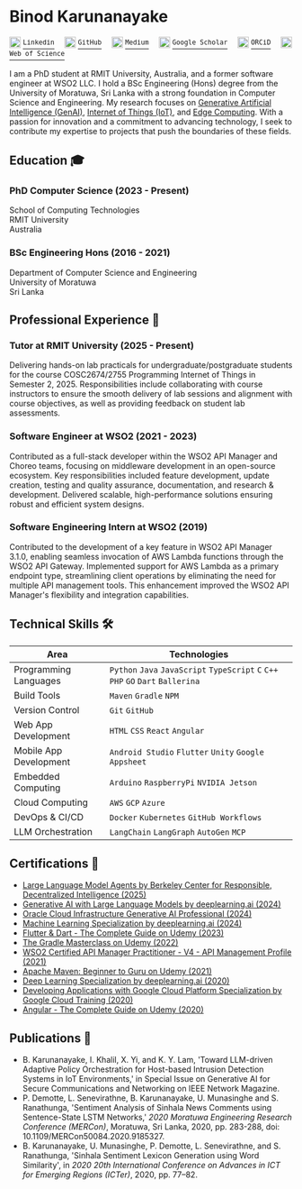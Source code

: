# Binod Karunanayake

<link rel="icon" type="image/x-icon" href="favicon.ico">

<p>
  <a href="#"><img src="https://static.licdn.com/aero-v1/sc/h/akt4ae504epesldzj74dzred8" width="20"></a> <a href="https://linkedin.com/in/binodmx"><sup><tt>Linkedin</tt></sup></a>&emsp;
  <a href="#"><img src="https://github.githubassets.com/favicons/favicon.svg" width="20"></a> <a href="https://github.com/binodmx"><sup><tt>GitHub</tt></sup></a>&emsp;
  <a href="#"><img src="https://miro.medium.com/v2/5d8de952517e8160e40ef9841c781cdc14a5db313057fa3c3de41c6f5b494b19" width="20"></a> <a href="https://binodmx.medium.com"><sup><tt>Medium</tt></sup></a>&emsp;
  <a href="#"><img src="https://scholar.google.com/favicon.ico" width="20"></a> <a href="https://scholar.google.com/citations?user=nlbLUJ0AAAAJ"><sup><tt>Google Scholar</tt></sup></a>&emsp;
  <a href="#"><img src="https://orcid.org/assets/icons/favicon.ico" width="20"></a> <a href="https://orcid.org/0000-0002-0426-1190"><sup><tt>ORCiD</tt></sup></a>&emsp;
  <a href="#"><img src="https://www.webofscience.com/wos/static/favicon.png" width="20"></a> <a href="https://www.webofscience.com/wos/author/record/JFS-8132-2023"><sup><tt>Web of Science</tt></sup></a>&emsp;
<!--   <a href="#"><img src="https://hrcdn.net/fcore/assets/favicon-ddc852f75a.png" width="20"></a> <a href="https://www.hackerrank.com/profile/binod16"><sup><tt>HackerRank</tt></sup></a>&emsp; -->
</p>

I am a PhD student at RMIT University, Australia, and a former software engineer at WSO2 LLC. I hold a BSc Engineering (Hons) degree from the University of Moratuwa, Sri Lanka with a strong foundation in Computer Science and Engineering. My research focuses on <u>Generative Artificial Intelligence (GenAI)</u>, <u>Internet of Things (IoT)</u>, and <u>Edge Computing</u>. With a passion for innovation and a commitment to advancing technology, I seek to contribute my expertise to projects that push the boundaries of these fields.

## Education 🎓

### PhD Computer Science (2023 - Present)
School of Computing Technologies<br>
RMIT University<br>
Australia

### BSc Engineering Hons (2016 - 2021)
Department of Computer Science and Engineering<br>
University of Moratuwa<br>
Sri Lanka

## Professional Experience 💼

### Tutor at RMIT University (2025 - Present)

Delivering hands-on lab practicals for undergraduate/postgraduate students for the course COSC2674/2755 Programming Internet of Things in Semester 2, 2025. Responsibilities include collaborating with course instructors to ensure the smooth delivery of lab sessions and alignment with course objectives, as well as providing feedback on student lab assessments.

### Software Engineer at WSO2 (2021 - 2023)

Contributed as a full-stack developer within the WSO2 API Manager and Choreo teams, focusing on middleware development in an open-source ecosystem. Key responsibilities included feature development, update creation, testing and quality assurance, documentation, and research & development. Delivered scalable, high-performance solutions ensuring robust and efficient system designs.

### Software Engineering Intern at WSO2 (2019)

Contributed to the development of a key feature in WSO2 API Manager 3.1.0, enabling seamless invocation of AWS Lambda functions through the WSO2 API Gateway. Implemented support for AWS Lambda as a primary endpoint type, streamlining client operations by eliminating the need for multiple API management tools. This enhancement improved the WSO2 API Manager's flexibility and integration capabilities.

## Technical Skills 🛠️

|Area|Technologies|
|-|-|
|Programming Languages|`Python` `Java` `JavaScript` `TypeScript` `C` `C++` `PHP` `GO` `Dart` `Ballerina`|
|Build Tools|`Maven` `Gradle` `NPM`|
|Version Control|`Git` `GitHub`|
|Web App Development|`HTML` `CSS` `React` `Angular`|
|Mobile App Development|`Android Studio` `Flutter` `Unity` `Google Appsheet`|
|Embedded Computing|`Arduino` `RaspberryPi` `NVIDIA Jetson`|
|Cloud Computing|`AWS` `GCP` `Azure`|
|DevOps & CI/CD|`Docker` `Kubernetes` `GitHub Workflows`|
|LLM Orchestration|`LangChain` `LangGraph` `AutoGen` `MCP`|

## Certifications 🏅

- [Large Language Model Agents by Berkeley Center for Responsible, Decentralized Intelligence (2025)](https://mcusercontent.com/0d89bb5c8066a9533eb98759d/files/1ef4073d-0d38-5622-c201-acfafffffca7/llmagentsf24_certificate_no335.pdf)
- [Generative AI with Large Language Models by deeplearning.ai (2024)](https://www.coursera.org/account/accomplishments/verify/021DPGJ0LH34)
- [Oracle Cloud Infrastructure Generative AI Professional (2024)](https://catalog-education.oracle.com/pls/certview/sharebadge?id=FB85CE94E8D96A6C7260F60AC271B1D351C575039429A739E916072D22F6435F)
- [Machine Learning Specialization by deeplearning.ai (2024)](https://www.coursera.org/account/accomplishments/specialization/BAR4Y6FC3766)
- [Flutter & Dart - The Complete Guide on Udemy (2023)](https://www.udemy.com/certificate/UC-ea4ba8ab-5bff-4f9e-a701-b4acb885652c/)
- [The Gradle Masterclass on Udemy (2022)](https://www.udemy.com/certificate/UC-27198337-8d31-4e1d-bb48-2487fc6cf0b8/)
- [WSO2 Certified API Manager Practitioner - V4 - API Management Profile (2021)](https://certification.wso2.com/web/certificate/XPEF9Z)
- [Apache Maven: Beginner to Guru on Udemy (2021)](https://www.udemy.com/certificate/UC-d9daf6d1-1656-417c-9168-54892adabfa0/)
- [Deep Learning Specialization by deeplearning.ai (2020)](https://www.coursera.org/account/accomplishments/specialization/certificate/KTR79TML9CWH)
- [Developing Applications with Google Cloud Platform Specialization by Google Cloud Training (2020)](https://www.coursera.org/account/accomplishments/specialization/certificate/8YCWQP6Y63XH)
- [Angular - The Complete Guide on Udemy (2020)](https://www.udemy.com/certificate/UC-c2ad733c-9d87-4fd9-8897-2083b4daad1f/)

## Publications 📄

- B. Karunanayake, I. Khalil, X. Yi, and K. Y. Lam, 'Toward LLM-driven Adaptive Policy Orchestration for Host-based Intrusion Detection Systems in IoT Environments,' in Special Issue on Generative AI for Secure Communications and Networking on IEEE Network Magazine.
- P. Demotte, L. Senevirathne, B. Karunanayake, U. Munasinghe and S. Ranathunga, 'Sentiment Analysis of Sinhala News Comments using Sentence-State LSTM Networks,' *2020 Moratuwa Engineering Research Conference (MERCon)*, Moratuwa, Sri Lanka, 2020, pp. 283-288, doi: 10.1109/MERCon50084.2020.9185327.
- B. Karunanayake, U. Munasinghe, P. Demotte, L. Senevirathne, and S. Ranathunga, 'Sinhala Sentiment Lexicon Generation using Word Similarity', in *2020 20th International Conference on Advances in ICT for Emerging Regions (ICTer)*, 2020, pp. 77–82.

<!-- ## Badges 🛡️

<table>
  <tr>
    <td>
      <a href="https://data.typeracer.com/pit/profile?user=binodmx&ref=badge" target="_blank"><img src="https://data.typeracer.com/misc/badge?user=binodmx"></a>
    </td>
    <td>
      <a href="https://stackexchange.com/users/14262691" target="_blank"><img src="https://stackexchange.com/users/flair/14262691.png"></a>
    </td>
    <td>
      <a href="https://github.com/binodmx" target="_blank"><img src="https://github-readme-stats.vercel.app/api?username=binodmx&theme=dark&hide_border=false&include_all_commits=true&count_private=true"></a>
    </td>
  </tr>
  <tr>
    <td colspan="3">
      <a href="https://www.holopin.io/@binodmx" target="_blank"><img src="https://holopin.me/binodmx"></a>
    </td>
  </tr>
</table> -->

